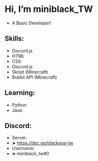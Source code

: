 # Hi, I’m miniblack_TW
- A Basic Developer!
## Skills:
- Discord.js
- HTML
- CSS
- Discord.js
- Skript (Minecraft)
- Bukkit API (Minecraft)
## Learning:
- Python
- Java
## Discord:
- Server:
-    ➤ https://dsc.gg/blackpvp-tw 
- Username:
-    ➤ miniblack_tw#0